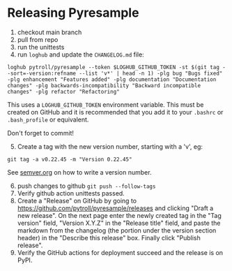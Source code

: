 # Releasing Pyresample

1. checkout main branch
2. pull from repo
3. run the unittests
4. run `loghub` and update the `CHANGELOG.md` file:

```
loghub pytroll/pyresample --token $LOGHUB_GITHUB_TOKEN -st $(git tag --sort=-version:refname --list 'v*' | head -n 1) -plg bug "Bugs fixed" -plg enhancement "Features added" -plg documentation "Documentation changes" -plg backwards-incompatibility "Backward incompatible changes" -plg refactor "Refactoring"
```

This uses a `LOGHUB_GITHUB_TOKEN` environment variable. This must be created
on GitHub and it is recommended that you add it to your `.bashrc` or
`.bash_profile` or equivalent.

Don't forget to commit!

5. Create a tag with the new version number, starting with a 'v', eg:

```
git tag -a v0.22.45 -m "Version 0.22.45"
```

See [semver.org](http://semver.org/) on how to write a version number.



6. push changes to github `git push --follow-tags`
7. Verify github action unittests passed.
8. Create a "Release" on GitHub by going to
   https://github.com/pytroll/pyresample/releases and clicking "Draft a new release".
   On the next page enter the newly created tag in the "Tag version" field,
   "Version X.Y.Z" in the "Release title" field, and paste the markdown from
   the changelog (the portion under the version section header) in the
   "Describe this release" box. Finally click "Publish release".
9. Verify the GitHub actions for deployment succeed and the release is on PyPI.
